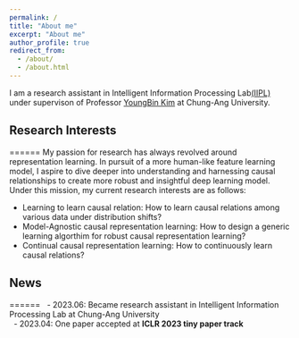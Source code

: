 ```yaml
---
permalink: /
title: "About me"
excerpt: "About me"
author_profile: true
redirect_from: 
  - /about/
  - /about.html
---
```


I am a research assistant in Intelligent Information Processing Lab[(IIPL)](https://sites.google.com/view/iiplcau/home) under supervison of Professor [YoungBin Kim](https://scholar.google.com/citations?user=If6P518AAAAJ&hl=ko) at Chung-Ang University.


## Research Interests
======
My passion for research has always revolved around representation learning. In pursuit of a more human-like feature learning model, I aspire to dive deeper into understanding and harnessing causal relationships to create more robust and insightful deep learning model. Under this mission, my current research interests are as follows:

- Learning to learn causal relation: How to learn causal relations among various data under distribution shifts?
- Model-Agnostic causal representation learning: How to design a generic learning algorthim for robust causal representation learning? 
- Continual causal representation learning: How to continuously learn causal relations?


## News
======
&nbsp; - 2023.06: Became research assistant in Intelligent Information Processing Lab at Chung-Ang University<br>
&nbsp; - 2023.04: One paper accepted at **ICLR 2023 tiny paper track**
